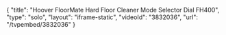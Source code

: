 {
    "title": "Hoover FloorMate Hard Floor Cleaner Mode Selector Dial FH400",
    "type": "solo",
    "layout": "iframe-static",
    "videoId": "3832036",
    "url": "\/tvpembed\/3832036"
}